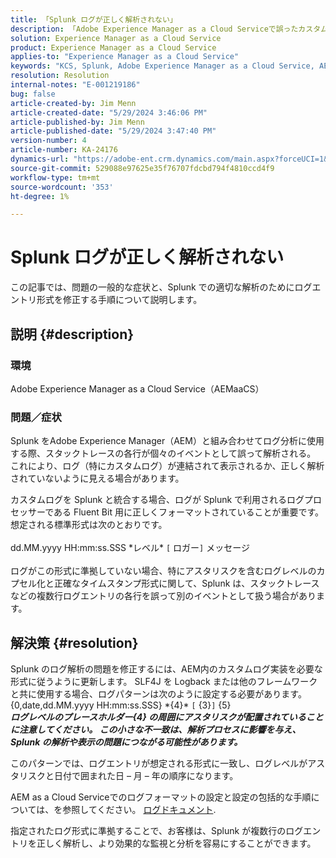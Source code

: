 ```yaml
---
title: 「Splunk ログが正しく解析されない」
description: 「Adobe Experience Manager as a Cloud Serviceで誤ったカスタムログフォーマットを使用せずに Splunk ログを正しく解析する方法を説明します。」
solution: Experience Manager as a Cloud Service
product: Experience Manager as a Cloud Service
applies-to: "Experience Manager as a Cloud Service"
keywords: "KCS, Splunk, Adobe Experience Manager as a Cloud Service, AEMaaCS, ログ解析，複数行ログ，Fluent ビット，ログ形式，スタックトレース，ログ設定"
resolution: Resolution
internal-notes: "E-001219186"
bug: false
article-created-by: Jim Menn
article-created-date: "5/29/2024 3:46:06 PM"
article-published-by: Jim Menn
article-published-date: "5/29/2024 3:47:40 PM"
version-number: 4
article-number: KA-24176
dynamics-url: "https://adobe-ent.crm.dynamics.com/main.aspx?forceUCI=1&pagetype=entityrecord&etn=knowledgearticle&id=b87d6c8d-d21d-ef11-840b-6045bd006268"
source-git-commit: 529088e97625e35f76707fdcbd794f4810ccd4f9
workflow-type: tm+mt
source-wordcount: '353'
ht-degree: 1%

---
```


# Splunk ログが正しく解析されない


この記事では、問題の一般的な症状と、Splunk での適切な解析のためにログエントリ形式を修正する手順について説明します。

## 説明 {#description}


### <b>環境</b>

Adobe Experience Manager as a Cloud Service（AEMaaCS）



### <b>問題／症状</b>

Splunk をAdobe Experience Manager（AEM）と組み合わせてログ分析に使用する際、スタックトレースの各行が個々のイベントとして誤って解析される。 これにより、ログ（特にカスタムログ）が連結されて表示されるか、正しく解析されていないように見える場合があります。

カスタムログを Splunk と統合する場合、ログが Splunk で利用されるログプロセッサーである Fluent Bit 用に正しくフォーマットされていることが重要です。 想定される標準形式は次のとおりです。
<br><br>dd.MM.yyyy HH:mm:ss.SSS \*レベル\* `[` ロガー`]`  メッセージ<br><br>
ログがこの形式に準拠していない場合、特にアスタリスクを含むログレベルのカプセル化と正確なタイムスタンプ形式に関して、Splunk は、スタックトレースなどの複数行ログエントリの各行を誤って別のイベントとして扱う場合があります。


## 解決策 {#resolution}


Splunk のログ解析の問題を修正するには、AEM内のカスタムログ実装を必要な形式に従うように更新します。 SLF4J を Logback または他のフレームワークと共に使用する場合、ログパターンは次のように設定する必要があります。
<br>{0,date,dd.MM.yyyy HH:mm:ss.SSS} \*{4}\* `[` {3}`]`  {5}<br>
<b>*ログレベルのプレースホルダー{4} の周囲にアスタリスクが配置されていることに注意してください。 この小さな不一致は、解析プロセスに影響を与え、Splunk の解析や表示の問題につながる可能性があります。</b>*

このパターンでは、ログエントリが想定される形式に一致し、ログレベルがアスタリスクと日付で囲まれた日 – 月 – 年の順序になります。

AEM as a Cloud Serviceでのログフォーマットの設定と設定の包括的な手順については、を参照してください。 [ログドキュメント](https://experienceleague.adobe.com/docs/experience-manager-cloud-service/content/implementing/developing/logging.html?lang=en).

指定されたログ形式に準拠することで、お客様は、Splunk が複数行のログエントリを正しく解析し、より効果的な監視と分析を容易にすることができます。

